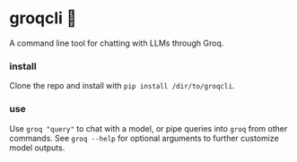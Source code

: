 # groqcli 🥦

A command line tool for chatting with LLMs through Groq.

### install

Clone the repo and install with `pip install /dir/to/groqcli`.

### use

Use `groq "query"` to chat with a model, or pipe queries into `groq` from other commands. See `groq --help` for optional arguments to further customize model outputs.
